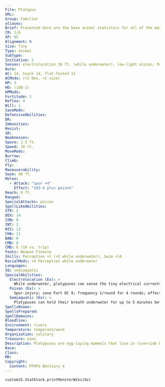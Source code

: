 ```yaml
---
File: Platypus
URL: 
Group: Familiar
aliases: 
Brief: Presented here are the base animal statistics for all of the most commonly used familiars-of course, these statistics can also be used for normal animals as well. Small animals like these use Dexterity to modify Climb and Swim checks.
CR: 1/6
XP: 65
Alignment: N
Size: Tiny
Type: animal
SubType: 
Initiative: 2
Senses: electrolocation 30 ft. (while underwater), low-light vision; Perception +1 (+5 while underwater)
Aura: 
AC: 14, touch 14, flat-footed 12
ACMods: (+2 Dex, +2 size)
HP: 3
HD: (1d8-1)
HPMods: 
Fortitude: 1
Reflex: 4
Will: 1
SaveMods: 
DefensiveAbilities: 
DR: 
Immunities: 
Resist: 
SR: 
Weaknesses: 
Space: 2.5 ft.
Speed: 10 ft.
MoveMods: 
Burrow: 
Climb: 
Fly: 
Maneuverability: 
Swim: 40 ft.
Melee: 
  - Attack: "spur +4"
    Effect: "1d3-4 plus poison"
Reach: 0 ft.
Ranged: 
SpecialAttacks: poison
SpellLikeAbilities: 
STR: 2
DEX: 14
CON: 8
INT: 2
WIS: 13
CHA: 11
BAB: 0
CMB: 0
CMD: 6 (10 vs. trip)
Feats: Weapon Finesse
Skills: Perception +1 (+5 while underwater), Swim +14
RacialMods: +4 Perception while underwater
Languages: 
SQ: semiaquatic
SpecialAbilities:
  Electrolocation (Ex): >
    While underwater, platypuses can sense the tiny electrical currents that trigger muscle movement. This allows them to locate living prey and to distinguish it from inanimate objects. Treat electrolocation as lifesense with a range of 30 feet, but that functions only underwater.
  Poison (Ex): >
    Spur-injury; save Fort DC 9; frequency 1/round for 4 rounds; effect 1 nonlethal damage; cure 1 save.
  Semiaquatic (Ex): >
    Platypuses can hold their breath underwater for up to 5 minutes before they must start attempting Constitution checks to avoid suffocation.
SpellsKnown: 
SpellsPrepared: 
SpellDomains: 
Bloodline: 
Environment: rivers
Temperature: temperate/warm
Organization: solitary
Treasure: none
Description: Platypuses are egg-laying mammals that live in riverside burrows and hunt larvae and shellfish.
Race: 
Class: 
MR: 
Copyright:
  Content: PFRPG Bestiary 4
---
```

```dataviewjs
customJS.Statblock.printMonsterWiki(dv)
```
